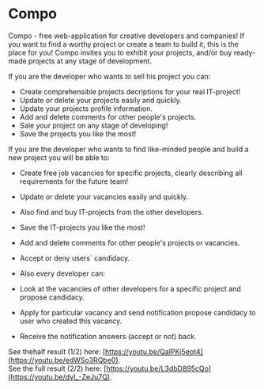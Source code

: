 # Compo
Compo - free web-application for creative developers and companies! If you want to find a worthy project or create a team to build it, this is the place for you! 
Compo invites you to exhibit your projects, and/or buy ready-made projects at any stage of development.

If you are the developer who wants to sell his project you can:
- Create comprehensible projects decriptions for your real IT-project!
- Update or delete your projects easily and quickly.
- Update your projects profile information.
- Add and delete comments for other people's projects.
- Sale your project on any stage of developing!
- Save the projects you like the most!

If you are the developer who wants to find like-minded people and build a new project you will be able to:
- Create free job vacancies for specific projects, clearly describing all requirements for the future team!
- Update or delete your vacancies easily and quickly.
- Also find and buy IT-projects from the other developers.
- Save the IT-projects you like the most!
- Add and delete comments for other people's projects or vacancies.
- Accept or deny users` candidacy.

- Also every developer can:
- Look at the vacancies of other developers for a specific project and propose candidacy.
- Apply for particular vacancy and send notification propose candidacy to user who created this vacancy.
- Receive the notification answers (accept or not) back.

See thehalf result (1/2) here: [https://youtu.be/QaIPKj5eot4](https://youtu.be/edWSo3RQbe0).  
See the full result (2/2) here: [https://youtu.be/L3dbD895cQo](https://youtu.be/dvI_-ZeJu7Q). 



